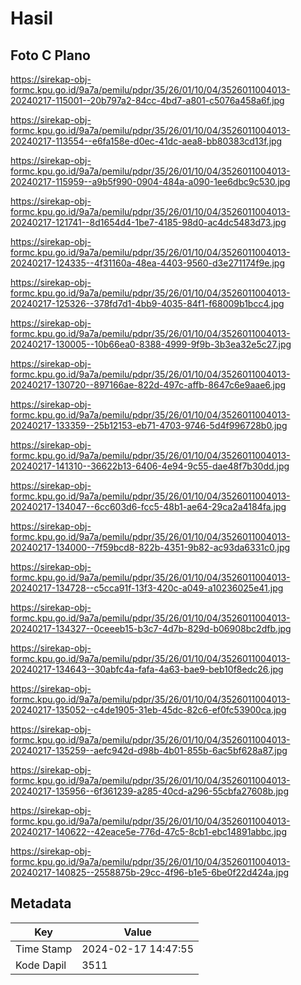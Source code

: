 # Hasil

## Foto C Plano

https://sirekap-obj-formc.kpu.go.id/9a7a/pemilu/pdpr/35/26/01/10/04/3526011004013-20240217-115001--20b797a2-84cc-4bd7-a801-c5076a458a6f.jpg

https://sirekap-obj-formc.kpu.go.id/9a7a/pemilu/pdpr/35/26/01/10/04/3526011004013-20240217-113554--e6fa158e-d0ec-41dc-aea8-bb80383cd13f.jpg

https://sirekap-obj-formc.kpu.go.id/9a7a/pemilu/pdpr/35/26/01/10/04/3526011004013-20240217-115959--a9b5f990-0904-484a-a090-1ee6dbc9c530.jpg

https://sirekap-obj-formc.kpu.go.id/9a7a/pemilu/pdpr/35/26/01/10/04/3526011004013-20240217-121741--8d1654d4-1be7-4185-98d0-ac4dc5483d73.jpg

https://sirekap-obj-formc.kpu.go.id/9a7a/pemilu/pdpr/35/26/01/10/04/3526011004013-20240217-124335--4f31160a-48ea-4403-9560-d3e271174f9e.jpg

https://sirekap-obj-formc.kpu.go.id/9a7a/pemilu/pdpr/35/26/01/10/04/3526011004013-20240217-125326--378fd7d1-4bb9-4035-84f1-f68009b1bcc4.jpg

https://sirekap-obj-formc.kpu.go.id/9a7a/pemilu/pdpr/35/26/01/10/04/3526011004013-20240217-130005--10b66ea0-8388-4999-9f9b-3b3ea32e5c27.jpg

https://sirekap-obj-formc.kpu.go.id/9a7a/pemilu/pdpr/35/26/01/10/04/3526011004013-20240217-130720--897166ae-822d-497c-affb-8647c6e9aae6.jpg

https://sirekap-obj-formc.kpu.go.id/9a7a/pemilu/pdpr/35/26/01/10/04/3526011004013-20240217-133359--25b12153-eb71-4703-9746-5d4f996728b0.jpg

https://sirekap-obj-formc.kpu.go.id/9a7a/pemilu/pdpr/35/26/01/10/04/3526011004013-20240217-141310--36622b13-6406-4e94-9c55-dae48f7b30dd.jpg

https://sirekap-obj-formc.kpu.go.id/9a7a/pemilu/pdpr/35/26/01/10/04/3526011004013-20240217-134047--6cc603d6-fcc5-48b1-ae64-29ca2a4184fa.jpg

https://sirekap-obj-formc.kpu.go.id/9a7a/pemilu/pdpr/35/26/01/10/04/3526011004013-20240217-134000--7f59bcd8-822b-4351-9b82-ac93da6331c0.jpg

https://sirekap-obj-formc.kpu.go.id/9a7a/pemilu/pdpr/35/26/01/10/04/3526011004013-20240217-134728--c5cca91f-13f3-420c-a049-a10236025e41.jpg

https://sirekap-obj-formc.kpu.go.id/9a7a/pemilu/pdpr/35/26/01/10/04/3526011004013-20240217-134327--0ceeeb15-b3c7-4d7b-829d-b06908bc2dfb.jpg

https://sirekap-obj-formc.kpu.go.id/9a7a/pemilu/pdpr/35/26/01/10/04/3526011004013-20240217-134643--30abfc4a-fafa-4a63-bae9-beb10f8edc26.jpg

https://sirekap-obj-formc.kpu.go.id/9a7a/pemilu/pdpr/35/26/01/10/04/3526011004013-20240217-135052--c4de1905-31eb-45dc-82c6-ef0fc53900ca.jpg

https://sirekap-obj-formc.kpu.go.id/9a7a/pemilu/pdpr/35/26/01/10/04/3526011004013-20240217-135259--aefc942d-d98b-4b01-855b-6ac5bf628a87.jpg

https://sirekap-obj-formc.kpu.go.id/9a7a/pemilu/pdpr/35/26/01/10/04/3526011004013-20240217-135956--6f361239-a285-40cd-a296-55cbfa27608b.jpg

https://sirekap-obj-formc.kpu.go.id/9a7a/pemilu/pdpr/35/26/01/10/04/3526011004013-20240217-140622--42eace5e-776d-47c5-8cb1-ebc14891abbc.jpg

https://sirekap-obj-formc.kpu.go.id/9a7a/pemilu/pdpr/35/26/01/10/04/3526011004013-20240217-140825--2558875b-29cc-4f96-b1e5-6be0f22d424a.jpg


## Metadata

| Key        | Value               |
| ---------- | ------------------- |
| Time Stamp | 2024-02-17 14:47:55 |
| Kode Dapil | 3511                |



